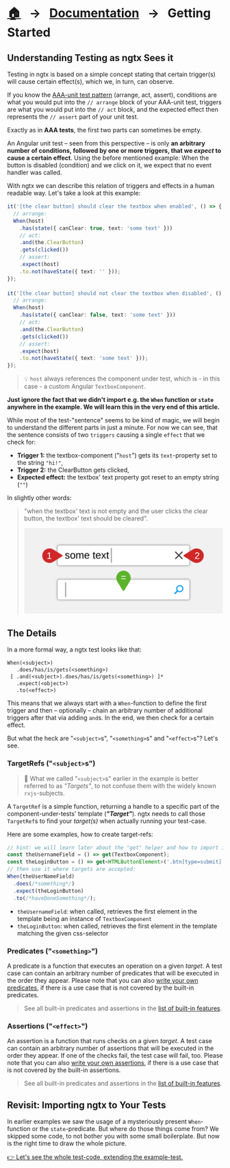 [home]: ../README.md
[overview]: ./overview.md
[addngtx]: ./add-ngtx.md
[builtins]: ./built-in.md
[extensionfns]: ./extending.md

# [🏠][home] &nbsp; → &nbsp; [Documentation][overview] &nbsp; → &nbsp; **Getting Started**

## Understanding Testing as ngtx Sees it

Testing in ngtx is based on a simple concept stating that certain trigger(s) will cause certain effect(s), which we, in turn, can observe.

If you know the [AAA-unit test pattern](https://robertmarshall.dev/blog/arrange-act-and-assert-pattern-the-three-as-of-unit-testing/) (arrange, act, assert), conditions are what you would put into the `// arrange` block of your AAA-unit test, triggers are what you would put into the `// act` block, and the expected effect then represents the `// assert` part of your unit test.

Exactly as in **AAA tests**, the first two parts can sometimes be empty.

An Angular unit test – seen from this perspective – is only **an arbitrary number of conditions, followed by one or more triggers, that we _expect_ to cause a certain effect**. Using the before mentioned example: When the button is disabled (condition) and we click on it, we expect that no event handler was called.

With ngtx we can describe this relation of triggers and effects in a human readable way. Let's take a look at this example:

```ts
it('[the clear button] should clear the textbox when enabled', () => {
  // arrange:
  When(host)
    .has(state({ canClear: true, text: 'some text' }))
    // act:
    .and(the.ClearButton)
    .gets(clicked())
    // assert:
    .expect(host)
    .to.not(haveState({ text: '' }));
});

it('[the clear button] should not clear the textbox when disabled', () => {
  // arrange:
  When(host)
    .has(state({ canClear: false, text: 'some text' }))
    // act:
    .and(the.ClearButton)
    .gets(clicked())
    // assert:
    .expect(host)
    .to.not(haveState({ text: 'some text' }));
});
```

> 💡 `host` always references the component under test, which is - in this case - a custom Angular `TextboxComponent`.

**Just ignore the fact that we didn't import e.g. the `When` function or `state` anywhere in the example. We will learn this in the very end of this article.**

While most of the test-"sentence" seems to be kind of magic, we will begin to understand the different parts in just a minute. For now we can see, that the sentence consists of two `triggers` causing a single `effect` that we check for:

- **Trigger 1:** the textbox-component ("`host`") gets its `text`-property set to the string `"hi!"`,
- **Trigger 2:** the ClearButton gets clicked,
- **Expected effect:** the textbox' text property got reset to an empty string (`""`)

In slightly other words:

> "when the textbox' text is not empty and the user clicks the clear button, the textbox' text should be cleared".
>
> ![The unit test](./media/unitTest_textbox.svg)

## The Details

In a more formal way, a ngtx test looks like that:

```
When(<subject>)
   .does/has/is/gets(<something>)
 [ .and(<subject>).does/has/is/gets(<something>) ]*
   .expect(<object>)
   .to(<effect>)
```

This means that we always start with a `When`-function to define the first trigger and then – optionally – chain an arbitrary number of additional triggers after that via adding `and`s. In the end, we then check for a certain effect.

But what the heck are "`<subject>`s", "`<something>`s" and "`<effect>`s"? Let's see.

### TargetRefs ("`<subject>`s")

> 🚨 What we called "`<subject>`s" earlier in the example is better referred to as _"Targets"_, to not confuse them with the widely known `rxjs`-subjects.

A `TargetRef` is a simple function, returning a handle to a specific part of the component-under-tests' template (**_"Target"_**). ngtx needs to call those `TargetRef`s to find your _target(s)_ when actually running your test-case.

Here are some examples, how to create target-refs:

```ts
// hint: we will learn later about the "get" helper and how to import it:
const theUsernameField = () => get(TextboxComponent);
const theLoginButton = () => get<HTMLButtonElement>('.btn[type=submit]');
// then use it where targets are accepted:
When(theUserNameField)
  .does(/*something*/)
  .expect(theLoginButton)
  .to(/*haveDoneSomething*/);
```

- `theUsernameField`: when called, retrieves the first element in the template being an instance of `TextboxComponent`
- `theLoginButton`: when called, retrieves the first element in the template matching the given css-selector

### Predicates ("`<something>`")

A predicate is a function that executes an operation on a given _target_. A test case can contain an arbitrary number of predicates that will be executed in the order they appear. Please note that you can also [write your own predicates][extensionfns], if there is a use case that is not covered by the built-in predicates.

> See all built-in predicates and assertions in the [list of built-in features][builtins].

### Assertions ("`<effect>`")

An assertion is a function that runs checks on a given _target_. A test case can contain an arbitrary number of assertions that will be executed in the order they appear. If one of the checks fail, the test case will fail, too. Please note that you can also [write your own assertions][extensionfns], if there is a use case that is not covered by the built-in assertions.

> See all built-in predicates and assertions in the [list of built-in features][builtins].

## Revisit: Importing ngtx to Your Tests

In earlier examples we saw the usage of a mysteriously present `When`-function or the `state`-predicate. But where do those things come from? We skipped some code, to not bother you with some small boilerplate. But now is the right time to draw the whole picture.

[👉 Let's see the whole test-code, extending the example-test.][addngtx]
